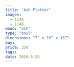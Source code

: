 ```yaml
---
title: "Ash Platter"
images:
  - 114A
  - 114B
wood: "ash"
type: "bowl"
dimensions: "7” x 16” x 16”"
buy:
price: 350
tags:
date: 2016-5-29
---
```


